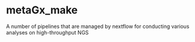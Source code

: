# metaGx_make
A number of pipelines that are managed by nextflow for conducting various analyses on high-throughput NGS
